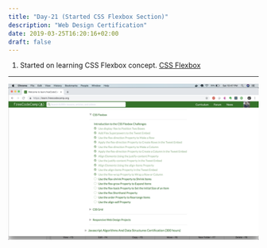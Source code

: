 ```yaml
---
title: "Day-21 (Started CSS Flexbox Section)"
description: "Web Design Certification"
date: 2019-03-25T16:20:16+02:00
draft: false
---
```


1. Started on learning CSS Flexbox concept. [CSS Flexbox](https://learn.freecodecamp.org/responsive-web-design/css-flexbox)

---

![CSS Flexbox](/images/day21.png)
